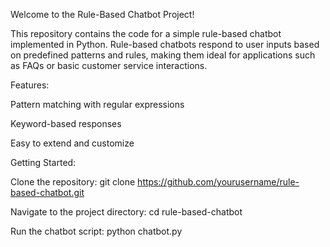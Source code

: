 Welcome to the Rule-Based Chatbot Project!


This repository contains the code for a simple rule-based chatbot implemented in Python. Rule-based chatbots respond to user inputs based on predefined patterns and rules, making them ideal for applications such as FAQs or basic customer service interactions.


Features:

Pattern matching with regular expressions

Keyword-based responses

Easy to extend and customize




Getting Started:

Clone the repository: git clone https://github.com/yourusername/rule-based-chatbot.git

Navigate to the project directory: cd rule-based-chatbot

Run the chatbot script: python chatbot.py

